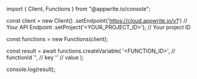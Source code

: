 import { Client, Functions } from "@appwrite.io/console";

const client = new Client()
    .setEndpoint('https://cloud.appwrite.io/v1') // Your API Endpoint
    .setProject('<YOUR_PROJECT_ID>'); // Your project ID

const functions = new Functions(client);

const result = await functions.createVariable(
    '<FUNCTION_ID>', // functionId
    '<KEY>', // key
    '<VALUE>' // value
);

console.log(result);
